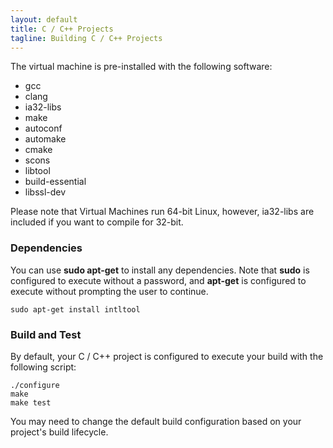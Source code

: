 ```yaml
---
layout: default
title: C / C++ Projects
tagline: Building C / C++ Projects
---
```


The virtual machine is pre-installed with the following software:

* gcc
* clang
* ia32-libs
* make
* autoconf
* automake
* cmake
* scons
* libtool
* build-essential
* libssl-dev

Please note that Virtual Machines run 64-bit Linux, however, ia32-libs are included
if you want to compile for 32-bit.

### Dependencies

You can use **sudo apt-get** to install any dependencies. Note that **sudo** is
configured to execute without a password, and **apt-get** is configured to
execute without prompting the user to continue.

```
sudo apt-get install intltool
```

### Build and Test

By default, your C / C++ project is configured to execute your build with the
following script:

```
./configure
make
make test
```

You may need to change the default build configuration based on your project's
build lifecycle.
